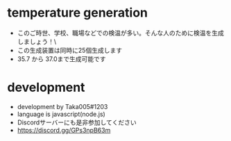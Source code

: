 # temperature generation
- このご時世、学校、職場などでの検温が多い。そんな人のために検温を生成しましょう！\
- この生成装置は同時に25個生成します
- 35.7 から 37.0まで生成可能です
# development
- development by Taka005#1203
- language is javascript(node.js)
- Discordサーバーにも是非参加してください
- https://discord.gg/GPs3npB63m
